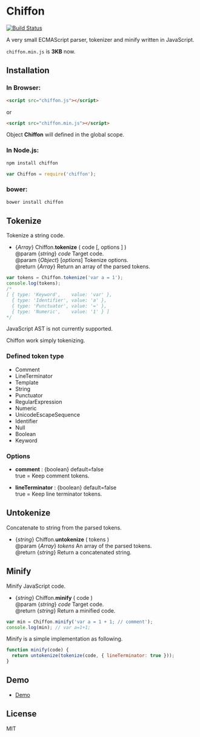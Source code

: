 Chiffon
=======

[![Build Status](https://travis-ci.org/polygonplanet/Chiffon.svg?branch=master)](https://travis-ci.org/polygonplanet/Chiffon)

A very small ECMAScript parser, tokenizer and minify written in JavaScript.

`chiffon.min.js` is **3KB** now.

## Installation

### In Browser:

```html
<script src="chiffon.js"></script>
```

or

```html
<script src="chiffon.min.js"></script>
```

Object **Chiffon** will defined in the global scope.


### In Node.js:

```bash
npm install chiffon
```

```javascript
var Chiffon = require('chiffon');
```

### bower:

```bash
bower install chiffon
```

## Tokenize

Tokenize a string code.

* {_Array_} Chiffon.**tokenize** ( code [, options ] )  
  @param {_string_} _code_ Target code.  
  @param {_Object_} [_options_] Tokenize options.  
  @return {_Array_}  Return an array of the parsed tokens.  


```javascript
var tokens = Chiffon.tokenize('var a = 1');
console.log(tokens);
/*
[ { type: 'Keyword',    value: 'var' },
  { type: 'Identifier', value: 'a' },
  { type: 'Punctuator', value: '=' },
  { type: 'Numeric',    value: '1' } ]
*/
```

JavaScript AST is not currently supported.

Chiffon work simply tokenizing.


### Defined token type

* Comment
* LineTerminator
* Template
* String
* Punctuator
* RegularExpression
* Numeric
* UnicodeEscapeSequence
* Identifier
* Null
* Boolean
* Keyword


### Options

* **comment** : {boolean} default=false  
  true = Keep comment tokens.

* **lineTerminator** : {boolean} default=false  
  true = Keep line terminator tokens.


## Untokenize

Concatenate to string from the parsed tokens.

* {_string_} Chiffon.**untokenize** ( tokens )  
  @param {_Array_} _tokens_ An array of the parsed tokens.  
  @return {_string_}  Return a concatenated string.  


## Minify

Minify JavaScript code.

* {_string_} Chiffon.**minify** ( code )  
  @param {_string_} _code_ Target code.  
  @return {_string_} Return a minified code.  


```javascript
var min = Chiffon.minify('var a = 1 + 1; // comment');
console.log(min); // var a=1+1;
```


Minify is a simple implementation as following.


```javascript
function minify(code) {
  return untokenize(tokenize(code, { lineTerminator: true }));
}
```

## Demo

* [Demo](http://polygonplanet.github.io/Chiffon/demo/javascript-parser-demo.html)

## License

MIT


